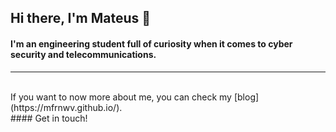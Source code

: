 ## Hi there, I'm Mateus 👋

#### I'm an engineering student full of curiosity when it comes to cyber security and telecommunications.
---
<br />
If you want to now more about me, you can check my [blog](https://mfrnwv.github.io/).

<br />
#### Get in touch!

<!--
**mfrNWV/mfrnwv** is a ✨ _special_ ✨ repository because its `README.md` (this file) appears on your GitHub profile.

Here are some ideas to get you started:

- 🔭 I’m currently working on ...
- 🌱 I’m currently learning ...
- 👯 I’m looking to collaborate on ...
- 🤔 I’m looking for help with ...
- 💬 Ask me about ...
- 📫 How to reach me: ...
- 😄 Pronouns: ...
- ⚡ Fun fact: ...
-->
